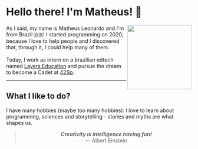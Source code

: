# Hello there! I'm Matheus! 👾

<section display="flex">
    <div display="inline">
        <img align="right" width="175px" src="https://c.tenor.com/HnjS5_4dwYQAAAAM/ponteverga-einstein.gif" />
        As I said, my name is Matheus Leonardo and I'm from Brazil 🇧🇷! I started programming on 2020, because I love to help people and I discovered that, through it, I could help many of them.
        <br>
        <br>
        Today, I work as intern on a brazilian edtech named  <a href="https://layers.education" target="_blank" rel="noopener noreferrer">
        Layers Education</a> and pursue the dream to become a Cadet at <a href="https://42sp.org.br" target="_blank" rel="noopener noreferrer">
        42Sp</a>.
    </div>
</section>
<hr>

## What I like to do?

I have many hobbies (maybe too many hobbies): I love to learn about programming, sciences and storytelling - stories and myths are what shapes us.

<div align="center">
    <blockquote>
        <b><i>Creativity is intelligence having fun!</i></b><br>
        -- Albert Einstein
    </blockquote>
</div>

<!--
**matheusleo/matheusleo** is a ✨ _special_ ✨ repository because its `README.md` (this file) appears on your GitHub profile.

Here are some ideas to get you started:

- 🔭 I’m currently working on ...
- 🌱 I’m currently learning ...
- 👯 I’m looking to collaborate on ...
- 🤔 I’m looking for help with ...
- 💬 Ask me about ...
- 📫 How to reach me: ...
- 😄 Pronouns: ...
- ⚡ Fun fact: ...
-->
